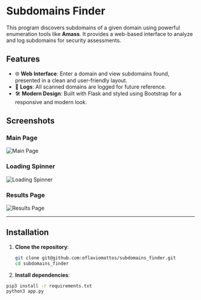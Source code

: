 # Subdomains Finder

This program discovers subdomains of a given domain using powerful enumeration tools like **Amass**. It provides a web-based interface to analyze and log subdomains for security assessments.

## Features
- 🌐 **Web Interface**: Enter a domain and view subdomains found, presented in a clean and user-friendly layout.
- 📄 **Logs**: All scanned domains are logged for future reference.
- 🛠️ **Modern Design**: Built with Flask and styled using Bootstrap for a responsive and modern look.

## Screenshots

### Main Page
![Main Page](assets/main_page.png)

### Loading Spinner
![Loading Spinner](assets/loading_spinner.png)

### Results Page
![Results Page](assets/results_page.png)

---

## Installation

1. **Clone the repository**:
   ```bash
   git clone git@github.com:oflaviomattos/subdomains_finder.git
   cd subdomains_finder

2. **Install dependencies**:
  ```bash
  pip3 install -r requirements.txt
  python3 app.py


